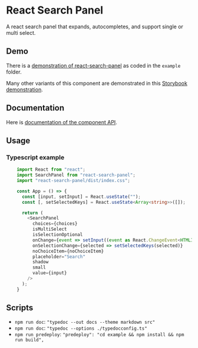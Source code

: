 # React Search Panel

A react search panel that expands, autocompletes, and support single or multi select.

## Demo

There is a [demonstration of react-search-panel](https://jeremydavidson.github.io/react-search-panel/demo) as coded in the `example` folder.

Many other variants of this component are demonstrated in this [Storybook demonstration](https://jeremydavidson.github.io/react-search-panel/storybook).

## Documentation

Here is [documentation of the component API](https://jeremydavidson.github.io/react-search-panel/doc).

## Usage

### Typescript example

```typescript
    import React from "react";
    import SearchPanel from "react-search-panel";
    import "react-search-panel/dist/index.css";

    const App = () => {
      const [input, setInput] = React.useState("");
      const [, setSelectedKeys] = React.useState<Array<string>>([]);

      return (
        <SearchPanel
          choices={choices}
          isMultiSelect
          isSelectionOptional
          onChange={event => setInput((event as React.ChangeEvent<HTMLInputElement>).target.value)}
          onSelectionChange={selected => setSelectedKeys(selected)}
          noChoiceItem={noChoiceItem}
          placeholder="Search"
          shadow
          small
          value={input}
        />
      );
    }
```

## Scripts

- `npm run doc`: `"typedoc --out docs --theme markdown src"`
- `npm run doc`: `"typedoc --options ./typedocconfig.ts"`
- `npm run predeploy`: `"predeploy": "cd example && npm install && npm run build",`
